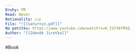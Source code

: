 ```yaml
---
Druhy: PR
Read: Never
Nationality: 🇨🇿
File: "![[saturnin.pdf]]"
Na potítku: https://www.youtube.com/watch?v=H_ISY36fM1Q
Author: "[[Zdeněk Jirotka]]"
---
```

#Book
